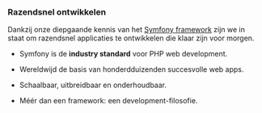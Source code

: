 
### Razendsnel ontwikkelen

Dankzij onze diepgaande kennis van het [Symfony framework](http://symfony.com/) zijn we in staat om razendsnel applicaties te ontwikkelen die klaar zijn voor morgen.

+ Symfony is de **industry standard** voor PHP web development.

+ Wereldwijd de basis van honderdduizenden succesvolle web apps.

+ Schaalbaar, uitbreidbaar en onderhoudbaar.

+ Méér dan een framework: een development-filosofie.
